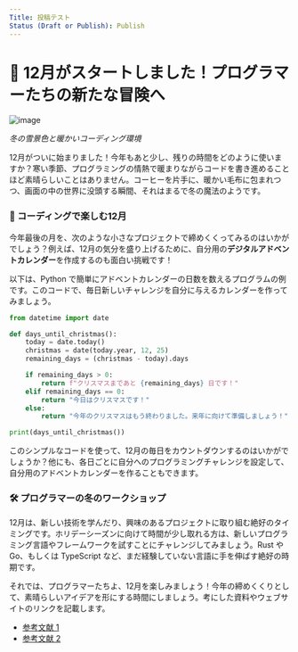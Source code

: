 ```yaml
---
Title: 投稿テスト
Status (Draft or Publish): Publish
---
```


# 🎉 12月がスタートしました！プログラマーたちの新たな冒険へ

![image](https://github.com/user-attachments/assets/8346c2bc-ab16-48c8-bbcb-ec677d947129)

*冬の雪景色と暖かいコーディング環境*

12月がついに始まりました！今年もあと少し、残りの時間をどのように使いますか？寒い季節、プログラミングの情熱で暖まりながらコードを書き進めることほど素晴らしいことはありません。コーヒーを片手に、暖かい毛布に包まれつつ、画面の中の世界に没頭する瞬間、それはまるで冬の魔法のようです。

### 🎄 コーディングで楽しむ12月

今年最後の月を、次のような小さなプロジェクトで締めくくってみるのはいかがでしょう？例えば、12月の気分を盛り上げるために、自分用の**デジタルアドベントカレンダー**を作成するのも面白い挑戦です！

以下は、Python で簡単にアドベントカレンダーの日数を数えるプログラムの例です。このコードで、毎日新しいチャレンジを自分に与えるカレンダーを作ってみましょう。

```python
from datetime import date

def days_until_christmas():
    today = date.today()
    christmas = date(today.year, 12, 25)
    remaining_days = (christmas - today).days

    if remaining_days > 0:
        return f"クリスマスまであと {remaining_days} 日です！"
    elif remaining_days == 0:
        return "今日はクリスマスです！"
    else:
        return "今年のクリスマスはもう終わりました。来年に向けて準備しましょう！"

print(days_until_christmas())
```

このシンプルなコードを使って、12月の毎日をカウントダウンするのはいかがでしょうか？他にも、各日ごとに自分へのプログラミングチャレンジを設定して、自分用のアドベントカレンダーを作ることもできます。

### 🛠️ プログラマーの冬のワークショップ

12月は、新しい技術を学んだり、興味のあるプロジェクトに取り組む絶好のタイミングです。ホリデーシーズンに向けて時間が少し取れる方は、新しいプログラミング言語やフレームワークを試すことにチャレンジしてみましょう。Rust や Go、もしくは TypeScript など、まだ経験していない言語に手を伸ばす絶好の時期です。

それでは、プログラマーたちよ、12月を楽しみましょう！今年の締めくくりとして、素晴らしいアイデアを形にする時間にしましょう。考にした資料やウェブサイトのリンクを記載します。

- [参考文献 1](https://example.com)
- [参考文献 2](https://example.com)
